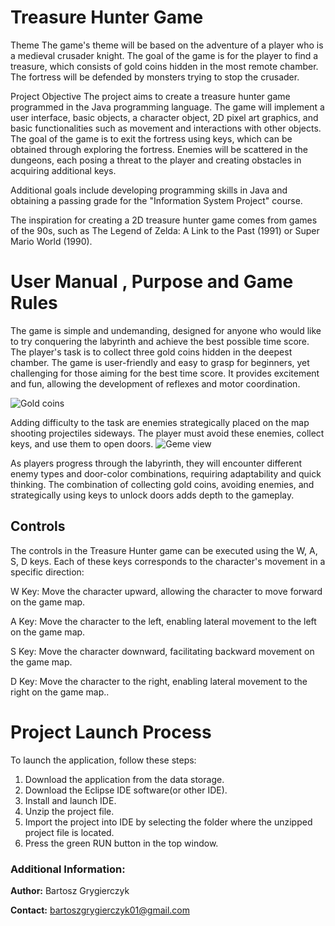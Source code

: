 # Treasure Hunter Game

Theme 
The game's theme will be based on the adventure of a player who is a medieval crusader knight. The goal of the game is for the player to find a treasure, which consists of gold coins hidden in the most remote chamber. The fortress will be defended by monsters trying to stop the crusader.

Project Objective The project aims to create a treasure hunter game programmed in the Java programming language. The game will implement a user interface, basic objects, a character object, 2D pixel art graphics, and basic functionalities such as movement and interactions with other objects. The goal of the game is to exit the fortress using keys, which can be obtained through exploring the fortress. Enemies will be scattered in the dungeons, each posing a threat to the player and creating obstacles in acquiring additional keys.

Additional goals include developing programming skills in Java and obtaining a passing grade for the "Information System Project" course.

The inspiration for creating a 2D treasure hunter game comes from games of the 90s, such as The Legend of Zelda: A Link to the Past (1991) or Super Mario World (1990).


# User Manual , Purpose and Game Rules

 The game is simple and undemanding, designed for anyone who would like to try conquering the labyrinth and achieve the best possible time score. The player's task is to collect three gold coins hidden in the deepest chamber. The game is user-friendly and easy to grasp for beginners, yet challenging for those aiming for the best time score. It provides excitement and fun, allowing the development of reflexes and motor coordination.

 
 ![Gold coins](https://i.imgur.com/32JUYtm.png)
 
 
Adding difficulty to the task are enemies strategically placed on the map shooting projectiles sideways. The player must avoid these enemies, collect keys, and use them to open doors.
![Geme view ](https://i.imgur.com/3OtJ0qn.png)

As players progress through the labyrinth, they will encounter different enemy types and door-color combinations, requiring adaptability and quick thinking. The combination of collecting gold coins, avoiding enemies, and strategically using keys to unlock doors adds depth to the gameplay.


## Controls

The controls in the Treasure Hunter game can be executed using the W, A, S, D keys. Each of these keys corresponds to the character's movement in a specific direction:

W Key: Move the character upward, allowing the character to move forward on the game map.

A Key: Move the character to the left, enabling lateral movement to the left on the game map.

S Key: Move the character downward, facilitating backward movement on the game map.

D Key: Move the character to the right, enabling lateral movement to the right on the game map..



# Project Launch Process
To launch the application, follow these steps:

1. Download the application from the data storage.
2. Download the Eclipse IDE software(or other IDE).
3. Install and launch IDE.
4. Unzip the project file.
5. Import the project into IDE by selecting the folder where the unzipped project file is located.
6. Press the green RUN button in the top window.

### Additional Information:

**Author:**
Bartosz Grygierczyk

**Contact:**
bartoszgrygierczyk01@gmail.com


